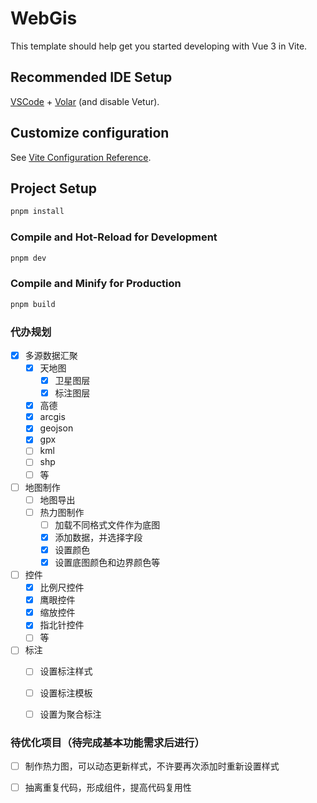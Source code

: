 # WebGis

This template should help get you started developing with Vue 3 in Vite.

## Recommended IDE Setup

[VSCode](https://code.visualstudio.com/) + [Volar](https://marketplace.visualstudio.com/items?itemName=Vue.volar) (and disable Vetur).

## Customize configuration

See [Vite Configuration Reference](https://vite.dev/config/).

## Project Setup

```sh
pnpm install
```

### Compile and Hot-Reload for Development

```sh
pnpm dev
```

### Compile and Minify for Production

```sh
pnpm build
```
### 代办规划
- [x] 多源数据汇聚
  - [x] 天地图
    - [x] 卫星图层
    - [x] 标注图层
  - [x] 高德
  - [x] arcgis
  - [x] geojson
  - [x] gpx
  - [ ] kml
  - [ ] shp
  - [ ] 等
- [ ] 地图制作
  - [ ] 地图导出
  - [ ] 热力图制作
    - [ ] 加载不同格式文件作为底图
    - [x] 添加数据，并选择字段
    - [x] 设置颜色
    - [x] 设置底图颜色和边界颜色等
- [ ] 控件
  - [x] 比例尺控件
  - [x] 鹰眼控件
  - [x] 缩放控件
  - [x] 指北针控件
  - [ ] 等
  
- [ ] 标注
  - [ ] 设置标注样式
  - [ ] 设置标注模板
  - [ ] 设置为聚合标注


### 待优化项目（待完成基本功能需求后进行）
- [ ] 制作热力图，可以动态更新样式，不许要再次添加时重新设置样式
- [ ] 抽离重复代码，形成组件，提高代码复用性

